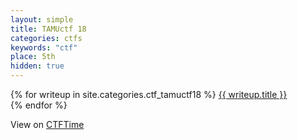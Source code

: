 ```yaml
---
layout: simple
title: TAMUctf 18
categories: ctfs
keywords: "ctf"
place: 5th
hidden: true
---
```


<div class="writeups">
    {% for writeup in site.categories.ctf_tamuctf18 %}
    <a href="{{ writeup.url }}" title="{{ writeup.description }}">
        {{ writeup.title }} <br>
    </a>
    {% endfor %}
</div>

View on [CTFTime](https://ctftime.org/event/559)
